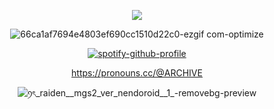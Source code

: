 <div align="center"> 

<p align="center"> <img src="https://komarev.com/ghpvc/?username=Archispores&label=folks%20&color=orange&style=flat-square"  </p>

![66ca1af7694e4803ef690cc1510d22c0-ezgif com-optimize](https://github.com/user-attachments/assets/b55b913f-bf57-43d1-af60-c1762afc7569)


[![spotify-github-profile](https://spotify-github-profile.kittinanx.com/api/view?uid=31emfs5ew5nehf7ma5xdl4dsg4hy&cover_image=true&theme=novatorem&show_offline=false&background_color=000000&interchange=true&bar_color=ff0000&bar_color_cover=false)](https://github.com/kittinan/spotify-github-profile)

https://pronouns.cc/@ARCHIVE

![ꪆৎ_raiden__mgs2_ver_nendoroid__1_-removebg-preview](https://github.com/user-attachments/assets/8a52cb10-a880-40f2-8bdd-76d185015169)


